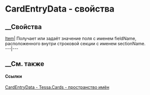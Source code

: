 # CardEntryData - свойства
##  __Свойства
[Item](P_Tessa_Cards_CardEntryData_Item.htm)|  Получает или задаёт значение
поля с именем fieldName, расположенного внутри строковой секции с именем
sectionName.  
---|---  
## __См. также
#### Ссылки
[CardEntryData - ](T_Tessa_Cards_CardEntryData.htm)
[Tessa.Cards - пространство имён](N_Tessa_Cards.htm)
